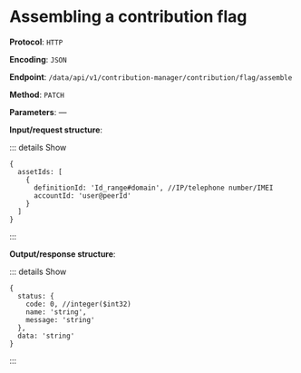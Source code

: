 # Assembling a contribution flag

**Protocol**: `HTTP`

**Encoding**: `JSON`

**Endpoint**: `/data/api/v1/contribution-manager/contribution/flag/assemble`

**Method**: `PATCH`

**Parameters**: —

**Input/request structure**:

::: details Show

```json5
{
  assetIds: [
    {
      definitionId: 'Id_range#domain', //IP/telephone number/IMEI
      accountId: 'user@peerId'
    }
  ]
}
```

:::

**Output/response structure**:

::: details Show

```json5
{
  status: {
    code: 0, //integer($int32)
    name: 'string',
    message: 'string'
  },
  data: 'string'
}
```

:::
